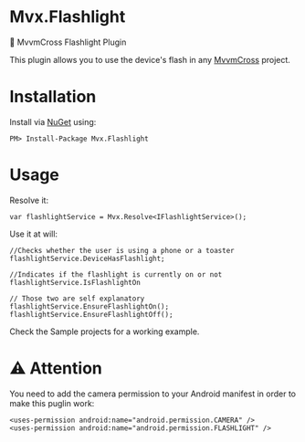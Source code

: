 # Mvx.Flashlight
:flashlight: MvvmCross Flashlight Plugin

This plugin allows you to use the device's flash in any [MvvmCross](https://github.com/MvvmCross/MvvmCross) project.

# Installation

Install via [NuGet](https://www.nuget.org/packages/Mvx.Flashlight/) using:

``PM> Install-Package Mvx.Flashlight``

# Usage

Resolve it:

``var flashlightService = Mvx.Resolve<IFlashlightService>();``

Use it at will:

```
//Checks whether the user is using a phone or a toaster 
flashlightService.DeviceHasFlashlight;

//Indicates if the flashlight is currently on or not
flashlightService.IsFlashlightOn

// Those two are self explanatory
flashlightService.EnsureFlashlightOn();
flashlightService.EnsureFlashlightOff();
```

Check the Sample projects for a working example.

# :warning: Attention

You need to add the camera permission to your Android manifest in order to make this puglin work:

```
<uses-permission android:name="android.permission.CAMERA" />
<uses-permission android:name="android.permission.FLASHLIGHT" />
```